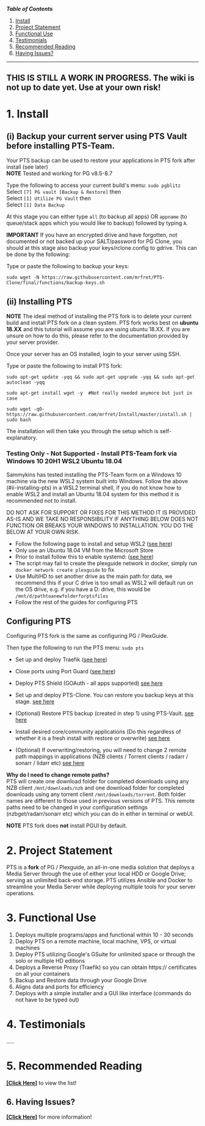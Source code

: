 _**Table of Contents**_

1. [Install](#1-install)
2. [Project Statement](#2-project-statement)
3. [Functional Use](#3-functional-use)
4. [Testimonials](#4-testimonials)
5. [Recommended Reading](#5-recommended-reading)
6. [Having Issues?](#6-having-issues)


----
## THIS IS STILL A WORK IN PROGRESS. The wiki is not up to date yet. Use at your own risk!

# 1. Install

## (i) Backup your current server using PTS Vault before installing PTS-Team.   

Your PTS backup can be used to restore your applications in PTS fork after install (see later)  
**NOTE**  Tested and working for PG v8.5-8.7

Type the following to access your current build's menu: `sudo pgblitz`    
Select  `[7] PG vault [Backup & Restore]`  then  
Select  `[1] Utilize PG Vault`  then  
Select  `[1] Data Backup`

At this stage you can either type `all` (to backup all apps) OR `appname` (to queue/stack apps which you would like to backup) followed by typing `A`.  


**IMPORTANT**
If you have an encrypted drive and have forgotten, not documented or not backed up your SALT/password for PG Clone, you should at this stage also backup your keys/rclone.config to gdrive. This can be done by the following:  

Type or paste the following to backup your keys:
```
sudo wget -N https://raw.githubusercontent.com/mrfret/PTS-Clone/final/functions/backup-keys.sh

```  


## (ii) Installing PTS

**NOTE**
The ideal method of installing the PTS fork is to delete your current build and install PTS fork on a clean system.
PTS fork works best on **ubuntu 18.XX** and this tutorial will assume you are using ubuntu 18.XX.
If you are unsure on how to do this, please refer to the documentation provided by your server provider.  

Once your server has an OS installed, login to your server using SSH.  

Type or paste the following to install PTS fork:  

```
sudo apt-get update -yqq && sudo apt-get upgrade -yqq && sudo apt-get autoclean -yqq

sudo apt-get install wget -y  #Not really needed anymore but just in case

sudo wget -qO- https://raw.githubusercontent.com/mrfret/Install/master/install.sh | sudo bash

```

The installation will then take you through the setup which is self-explanatory.  


### Testing Only - Not Supported - Install PTS-Team fork via Windows 10 20H1 WSL2 Ubuntu 18.04

Sammykins has tested installing the PTS-Team form on a Windows 10 machine via the new WSL2 system built into Windows.
Follow the above (#ii-installing-pts) in a WSL2 terminal shell, if you do not know how to enable WSL2 and install an Ubuntu 18.04 system for this method it is recommended not to install.

DO NOT ASK FOR SUPPORT OR FIXES FOR THIS METHOD IT IS PROVIDED AS-IS AND WE TAKE NO RESPONSIBILITY IF ANYTHING BELOW DOES NOT FUNCTION OR BREAKS YOUR WINDOWS 10 INSTALLATION. YOU DO THE BELOW AT YOUR OWN RISK.

* Follow the following page to install and setup WSL2 ([see here](https://docs.microsoft.com/en-us/windows/wsl/install-win10))
* Only use an Ubuntu 18.04 VM from the Microsoft Store
* Prior to install follow this to enable systemd: ([see here](https://github.com/DamionGans/ubuntu-wsl2-systemd-script))
* The script may fail to create the plexguide network in docker, simply run `docker network create plexguide` to fix
* Use MultiHD to set another drive as the main path for data, we recommend this if your C drive is too small as WSL2 will default run on the OS drive, e.g. if you have a D: drive, this would be `/mnt/d/pathtoanewfolderforptsfiles`
* Follow the rest of the guides for configuring PTS

## Configuring PTS

Configuring PTS fork is the same as configuring PG / PlexGuide.

Then type the following to run the PTS menu: `sudo pts`

* Set up and deploy Traefik ([see here](https://github.com/mrfret/PTS-Team/wiki/Traefik))   

* Close ports using Port Guard ([see here](https://github.com/mrfret/PTS-Team/wiki/PTS-Port-Guard))  

* Deploy PTS Shield (GOAuth - all apps supported) [see here](https://github.com/mrfret/PTS-Team/wiki/PTS-Shield)

* Set up and deploy PTS-Clone. You can restore you backup keys at this stage. [see here](https://github.com/mrfret/PTS-Team/wiki/PTS-Clone)

* (Optional) Restore PTS backup (created in step 1) using PTS-Vault. [see here](https://github.com/mrfret/PTS-Team/wiki/PTS-Vault---Data-Storage)

* Install desired core/community applications (Do this regardless of whether it is a fresh install with restore or overwrite)  [see here](https://github.com/mrfret/PTS-Team/wiki/core-apps)

* (Optional) If overwriting/restoring, you will need to change 2 remote path mappings in applications (NZB clients / Torrent clients / radarr / sonarr / lidarr etc)    [see here](https://github.com/mrfret/PTS-Team/wiki/Remote-Path-Mappings)


**Why do I need to change remote paths?**  
PTS will create one download folder for completed downloads using any NZB client `/mnt/downloads/nzb` and one download folder for completed downloads using any torrent client `/mnt/downloads/torrent`. Both folder names are different to those used in previous versions of PTS. This remote paths need to be changed in your configuration settings (nzbget/radarr/sonarr etc) which you can do in either in terminal or webUI.  

**NOTE**  PTS fork does **not** install PGUI by default.   

# 2. Project Statement

PTS  is a **fork** of PG / Plexguide, an all-in-one media solution that deploys a Media Server through the use of either your local HDD or Google Drive; serving as unlimited back-end storage. PTS utilizes Ansible and Docker to streamline your Media Server while deploying multiple tools for your server operations.

# 3. Functional Use

1. Deploys multiple programs/apps and functional within 10 - 30 seconds
1. Deploy PTS on a remote machine, local machine, VPS, or virtual machines
1. Deploy PTS utilizing Google's GSuite for unlimited space or through the solo or multiple HD editions
1. Deploys a Reverse Proxy (Traefik) so you can obtain https:// certificates on all your containers
1. Backup and Restore data through your Google Drive
1. Aligns data and ports for efficiency
1. Deploys with a simple installer and a GUI like interface (commands do not have to be typed out)

# 4. Testimonials

.....


# 5. Recommended Reading

[**[Click Here]**](https://github.com/mrfret/PTS-Team/wiki/Pre-Reading) to view the list!

## 6. Having Issues?

[**[Click Here]**](https://github.com/mrfret/PTS-Team/wiki/Common-Issues) for more information!
